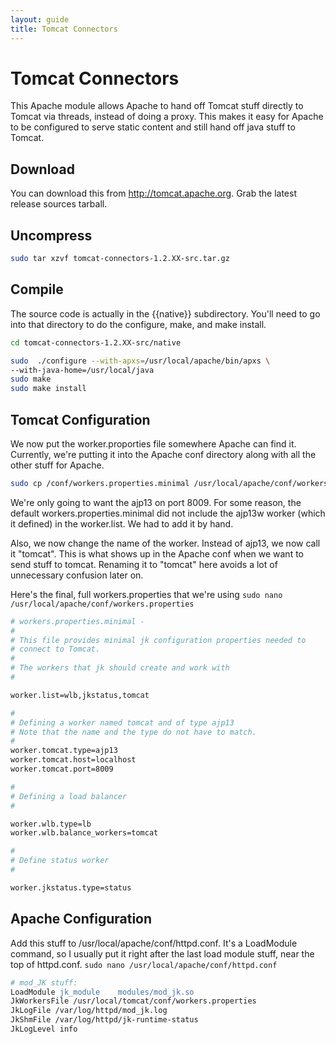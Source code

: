```yaml
---
layout: guide
title: Tomcat Connectors
---
```

# Tomcat Connectors
This Apache module allows Apache to hand off Tomcat stuff directly to Tomcat via threads, instead of doing a proxy. This makes it easy for Apache to be configured to serve static content and still hand off java stuff to Tomcat.

## Download
You can download this from http://tomcat.apache.org.
Grab the latest release sources tarball.

## Uncompress
```bash
sudo tar xzvf tomcat-connectors-1.2.XX-src.tar.gz
```

## Compile
The source code is actually in the {{native}} subdirectory.  You'll need to go into that directory to do the configure, make, and make install.

```bash
cd tomcat-connectors-1.2.XX-src/native

sudo  ./configure --with-apxs=/usr/local/apache/bin/apxs \
--with-java-home=/usr/local/java
sudo make
sudo make install
```

## Tomcat Configuration
We now put the worker.proporties file somewhere Apache can find it. Currently, we're putting it into the Apache conf directory along with all the other stuff for Apache.

```bash
sudo cp /conf/workers.properties.minimal /usr/local/apache/conf/workers.properties
```

We're only going to want the ajp13 on port 8009. For some reason, the default workers.properties.minimal did not include the ajp13w worker (which it defined) in the worker.list. We had to add it by hand.

Also, we now change the name of the worker.  Instead of ajp13, we now call it "tomcat".  This is what shows up in the Apache conf when we want to send stuff to tomcat.  Renaming it to "tomcat" here avoids a lot of unnecessary confusion later on.

Here's the final, full workers.properties that we're using
`sudo nano /usr/local/apache/conf/workers.properties`

```apache
# workers.properties.minimal -
#
# This file provides minimal jk configuration properties needed to
# connect to Tomcat.
#
# The workers that jk should create and work with
#

worker.list=wlb,jkstatus,tomcat

#
# Defining a worker named tomcat and of type ajp13
# Note that the name and the type do not have to match.
#
worker.tomcat.type=ajp13
worker.tomcat.host=localhost
worker.tomcat.port=8009

#
# Defining a load balancer
#

worker.wlb.type=lb
worker.wlb.balance_workers=tomcat

#
# Define status worker
#

worker.jkstatus.type=status
```

## Apache Configuration
Add this stuff to /usr/local/apache/conf/httpd.conf. It's a LoadModule command, so I usually put it right after the last load module stuff, near the top of httpd.conf.
`sudo nano /usr/local/apache/conf/httpd.conf`

```apache
# mod_JK stuff:
LoadModule jk_module    modules/mod_jk.so
JkWorkersFile /usr/local/tomcat/conf/workers.properties
JkLogFile /var/log/httpd/mod_jk.log
JkShmFile /var/log/httpd/jk-runtime-status
JkLogLevel info
```
